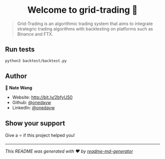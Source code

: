 <h1 align="center">Welcome to grid-trading 👋</h1>
<p>
</p>

> Grid-Trading is an algorithmic trading system that aims to integrate strategric trading algorithms with backtesting on platforms such as Binance and FTX.

## Run tests

```sh
python3 backtest/backtest.py
```

## Author

👤 **Nate Wang**

* Website: http://bit.ly/2bfyUS0
* Github: [@onedayw](https://github.com/onedayw)
* LinkedIn: [@onedayw](https://linkedin.com/in/onedayw)

## Show your support

Give a ⭐️ if this project helped you!

***
_This README was generated with ❤️ by [readme-md-generator](https://github.com/kefranabg/readme-md-generator)_